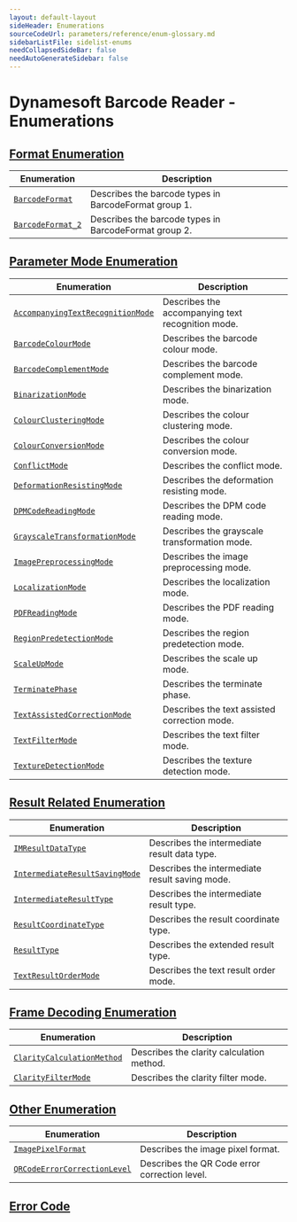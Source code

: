 ```yaml
---
layout: default-layout
sideHeader: Enumerations
sourceCodeUrl: parameters/reference/enum-glossary.md
sidebarListFile: sidelist-enums
needCollapsedSideBar: false
needAutoGenerateSidebar: false
---
```



# Dynamesoft Barcode Reader - Enumerations

## [Format Enumeration](enums/format-enums.md)

  | Enumeration | Description |
  |-------------|-------------|
  | [`BarcodeFormat`](enums/format-enums.md#barcodeformat) | Describes the barcode types in BarcodeFormat group 1. |
  | [`BarcodeFormat_2`](enums/format-enums.md#barcodeformat_2) | Describes the barcode types in BarcodeFormat group 2. |

## [Parameter Mode Enumeration](enums/parameter-mode-enums.md)

  | Enumeration | Description |
  |-------------|-------------|
  | [`AccompanyingTextRecognitionMode`](enums/parameter-mode-enums.md#accompanyingtextrecognitionmode) | Describes the accompanying text recognition mode. |
  | [`BarcodeColourMode`](enums/parameter-mode-enums.md#barcodecolourmode) | Describes the barcode colour mode. |
  | [`BarcodeComplementMode`](enums/parameter-mode-enums.md#barcodecomplementmode) | Describes the barcode complement mode. |
  | [`BinarizationMode`](enums/parameter-mode-enums.md#binarizationmode) | Describes the binarization mode. |
  | [`ColourClusteringMode`](enums/parameter-mode-enums.md#colourclusteringmode) | Describes the colour clustering mode. |
  | [`ColourConversionMode`](enums/parameter-mode-enums.md#colourconversionmode) | Describes the colour conversion mode. |
  | [`ConflictMode`](enums/parameter-mode-enums.md#conflictmode) | Describes the conflict mode. |
  | [`DeformationResistingMode`](enums/parameter-mode-enums.md#deformationresistingmode) | Describes the deformation resisting mode. |
  | [`DPMCodeReadingMode`](enums/parameter-mode-enums.md#dpmcodereadingmode) | Describes the DPM code reading mode. |
  | [`GrayscaleTransformationMode`](enums/parameter-mode-enums.md#grayscaletransformationmode) | Describes the grayscale transformation mode. |
  | [`ImagePreprocessingMode`](enums/parameter-mode-enums.md#imagepreprocessingmode) | Describes the image preprocessing mode. |
  | [`LocalizationMode`](enums/parameter-mode-enums.md#localizationmode) | Describes the localization mode. | 
  | [`PDFReadingMode`](enums/parameter-mode-enums.md#pdfreadingmode) | Describes the PDF reading mode. |
  | [`RegionPredetectionMode`](enums/parameter-mode-enums.md#regionpredetectionmode) | Describes the region predetection mode. |
  | [`ScaleUpMode`](enums/parameter-mode-enums.md#scaleupmode) | Describes the scale up mode. |
  | [`TerminatePhase`](enums/parameter-mode-enums.md#terminatephase) | Describes the terminate phase. |
  | [`TextAssistedCorrectionMode`](enums/parameter-mode-enums.md#textassistedcorrectionmode) | Describes the text assisted correction mode. |
  | [`TextFilterMode`](enums/parameter-mode-enums.md#textfiltermode) | Describes the text filter mode. |
  | [`TextureDetectionMode`](enums/parameter-mode-enums.md#texturedetectionmode) | Describes the texture detection mode. | 

## [Result Related Enumeration](enums/result-enums.md)

  | Enumeration | Description |
  |-------------|-------------|
  | [`IMResultDataType`](enums/result-enums.md#imresultdatatype) | Describes the intermediate result data type. |
  | [`IntermediateResultSavingMode`](enums/result-enums.md#intermediateresultsavingmode) | Describes the intermediate result saving mode. |
  | [`IntermediateResultType`](enums/result-enums.md#intermediateresulttype) | Describes the intermediate result type. |
  | [`ResultCoordinateType`](enums/result-enums.md#resultcoordinatetype) | Describes the result coordinate type. |
  | [`ResultType`](enums/result-enums.md#resulttype) | Describes the extended result type. |
  | [`TextResultOrderMode`](enums/result-enums.md#textresultordermode) | Describes the text result order mode. |

## [Frame Decoding Enumeration](enums/frame-decoding-enums.md)

  | Enumeration | Description |
  |-------------|-------------|
  | [`ClarityCalculationMethod`](enums/frame-decoding-enums.md#claritycalculationmethod) | Describes the clarity calculation method. |
  | [`ClarityFilterMode`](enums/frame-decoding-enums.md#clarityfiltermode) | Describes the clarity filter mode. |
  
## [Other Enumeration](enums/other-enums.md)

  | Enumeration | Description |
  |-------------|-------------|
  | [`ImagePixelFormat`](enums/other-enums.md#imagepixelformat) | Describes the image pixel format. |
  | [`QRCodeErrorCorrectionLevel`](enums/other-enums.md#qrcodeerrorcorrectionlevel) | Describes the QR Code error correction level. |

## [Error Code](enums/error-code.md)
  

